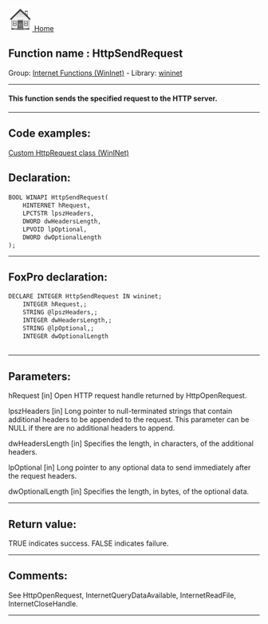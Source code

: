 [<img src="../../images/home.png"> Home ](https://github.com/VFPX/Win32API)  

## Function name : HttpSendRequest
Group: [Internet Functions (WinInet)](../../functions_group.md#Internet_Functions_(WinInet))  -  Library: [wininet](../../libraries.md#wininet)  
***  


#### This function sends the specified request to the HTTP server.
***  


## Code examples:
[Custom HttpRequest class (WinINet)](../../samples/sample_185.md)  

## Declaration:
```foxpro  
BOOL WINAPI HttpSendRequest(
	HINTERNET hRequest,
	LPCTSTR lpszHeaders,
	DWORD dwHeadersLength,
	LPVOID lpOptional,
	DWORD dwOptionalLength
);  
```  
***  


## FoxPro declaration:
```foxpro  
DECLARE INTEGER HttpSendRequest IN wininet;
	INTEGER hRequest,;
	STRING @lpszHeaders,;
	INTEGER dwHeadersLength,;
	STRING @lpOptional,;
	INTEGER dwOptionalLength
  
```  
***  


## Parameters:
hRequest 
[in] Open HTTP request handle returned by HttpOpenRequest. 

lpszHeaders 
[in] Long pointer to null-terminated strings that contain additional headers to be appended to the request. This parameter can be NULL if there are no additional headers to append. 

dwHeadersLength 
[in] Specifies the length, in characters, of the additional headers. 

lpOptional 
[in] Long pointer to any optional data to send immediately after the request headers. 

dwOptionalLength 
[in] Specifies the length, in bytes, of the optional data.   
***  


## Return value:
TRUE indicates success. FALSE indicates failure.   
***  


## Comments:
See HttpOpenRequest, InternetQueryDataAvailable, InternetReadFile, InternetCloseHandle.  
  
***  

